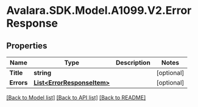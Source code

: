 # Avalara.SDK.Model.A1099.V2.ErrorResponse

## Properties

Name | Type | Description | Notes
------------ | ------------- | ------------- | -------------
**Title** | **string** |  | [optional] 
**Errors** | [**List&lt;ErrorResponseItem&gt;**](ErrorResponseItem.md) |  | [optional] 

[[Back to Model list]](../../../README.md#documentation-for-models) [[Back to API list]](../../../README.md#documentation-for-api-endpoints) [[Back to README]](../../../README.md)

